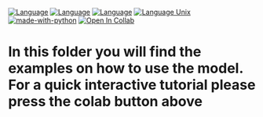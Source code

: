 [![Language](https://img.shields.io/badge/Location-YaleNeurology-00356b.svg)](https://medicine.yale.edu/neurology/) [![Language](https://img.shields.io/badge/Lab-Dr.Kim-69d84f.svg)](https://medicine.yale.edu/lab/kim/) [![Language](https://img.shields.io/badge/Publisher-JamaOpenNetwork-FF3390.svg)](https://jamanetwork.com/journals/jamanetworkopen) [![Language Unix](https://img.shields.io/badge/Status-READY-<COLOR>.svg)]() [![made-with-python](https://img.shields.io/badge/Made%20with-Python-1f425f.svg)](https://www.python.org/) [![Open In Collab](https://colab.research.google.com/assets/colab-badge.svg)](https://colab.research.google.com/drive/1x7Kul4J4rYuIdlEuR8QRgtxzN6IXXHjg?usp=sharing) 



# In this folder you will find the examples on how to use the model. For a quick interactive tutorial please press the colab button above
